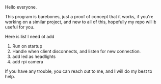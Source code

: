 Hello everyone.

This program is barebones, just a proof of concept that it works, if you're working on a similar project, and new to all of this, hopefully my
repo will b useful for you.


Here is list I need ot add
1. Run on startup
2. Handle when client disconnects, and listen for new connection.
3. add led as headlights
4. add rpi camera


If you have any trouble, you can reach out to me, and I will do my best to help.
